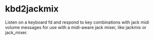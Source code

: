 kbd2jackmix
===========

Listen on a keyboard fd and respond to key combinations with jack midi volume messages for use with a midi-aware jack mixer, like jackmix or jack_mixer.
